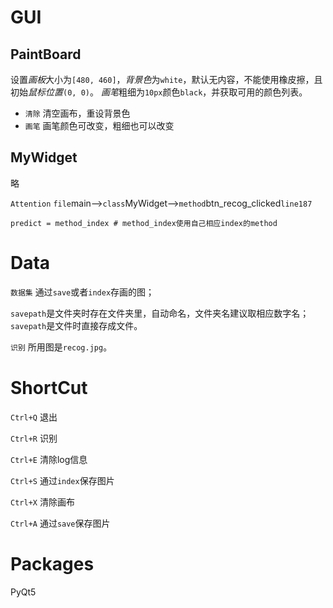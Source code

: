 # GUI
## PaintBoard
设置*画板*大小为`[480, 460]`，*背景色*为`white`，默认无内容，不能使用橡皮擦，且初始*鼠标位置*`(0, 0)`。
*画笔*粗细为`10px`颜色`black`，并获取可用的颜色列表。

* `清除` 清空画布，重设背景色
* `画笔` 画笔颜色可改变，粗细也可以改变

## MyWidget
略

`Attention`  `file`main-->`class`MyWidget-->`method`btn_recog_clicked`line187`

    predict = method_index # method_index使用自己相应index的method
    
# Data
`数据集`   通过`save`或者`index`存画的图；

`savepath`是文件夹时存在文件夹里，自动命名，文件夹名建议取相应数字名；`savepath`是文件时直接存成文件。

`识别`    所用图是`recog.jpg`。

# ShortCut
`Ctrl+Q`    退出

`Ctrl+R`    识别

`Ctrl+E`    清除log信息

`Ctrl+S`    通过`index`保存图片

`Ctrl+X`    清除画布

`Ctrl+A`    通过`save`保存图片

# Packages
PyQt5
